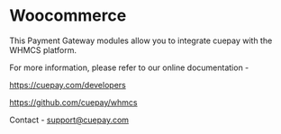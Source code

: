 # Woocommerce

This Payment Gateway modules allow you to integrate cuepay with the WHMCS platform.

For more information, please refer to our online documentation -

https://cuepay.com/developers

https://github.com/cuepay/whmcs

Contact - support@cuepay.com
